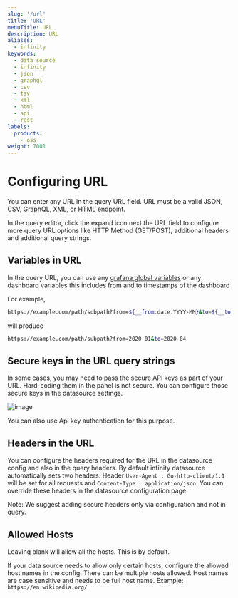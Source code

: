 ```yaml
---
slug: '/url'
title: 'URL'
menuTitle: URL
description: URL
aliases:
  - infinity
keywords:
  - data source
  - infinity
  - json
  - graphql
  - csv
  - tsv
  - xml
  - html
  - api
  - rest
labels:
  products:
    - oss
weight: 7001
---
```


# Configuring URL

You can enter any URL in the query URL field. URL must be a valid JSON, CSV, GraphQL, XML, or HTML endpoint.

In the query editor, click the expand icon next the URL field to configure more query URL options like HTTP Method (GET/POST), additional headers and additional query strings.

## Variables in URL

In the query URL, you can use any [grafana global variables](https://grafana.com/docs/grafana/latest/variables/variable-types/global-variables) or any dashboard variables this includes from and to timestamps of the dashboard

For example,

```bash
https://example.com/path/subpath?from=${__from:date:YYYY-MM}&to=${__to:date:YYYY-MM}
```

will produce

```bash
https://example.com/path/subpath?from=2020-01&to=2020-04
```

## Secure keys in the URL query strings

In some cases, you may need to pass the secure API keys as part of your URL. Hard-coding them in the panel is not secure. You can configure those secure keys in the datasource settings.

![image](https://user-images.githubusercontent.com/153843/116439894-f3b80580-a847-11eb-9788-8c60bce00866.png#center)

You can also use Api key authentication for this purpose.

## Headers in the URL

You can configure the headers required for the URL in the datasource config and also in the query headers. By default infinity datasource automatically sets two headers. Header `User-Agent : Go-http-client/1.1` will be set for all requests and `Content-Type : application/json`. You can override these headers in the datasource configuration page.

Note: We suggest adding secure headers only via configuration and not in query.

## Allowed Hosts

Leaving blank will allow all the hosts. This is by default.

If your data source needs to allow only certain hosts, configure the allowed host names in the config. There can be multiple hosts allowed. Host names are case sensitive and needs to be full host name. Example: `https://en.wikipedia.org/`
